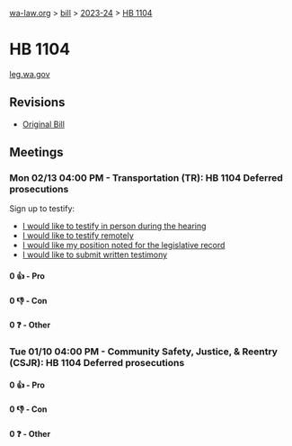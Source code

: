 [wa-law.org](/) > [bill](/bill/) > [2023-24](/bill/2023-24/) > [HB 1104](/bill/2023-24/hb/1104/)

# HB 1104
[leg.wa.gov](https://app.leg.wa.gov/billsummary?BillNumber=1104&Year=2023&Initiative=false)

## Revisions
* [Original Bill](1/)

## Meetings
### Mon 02/13 04:00 PM - Transportation (TR): HB 1104 Deferred prosecutions
Sign up to testify:
* [I would like to testify in person during the hearing](https://app.leg.wa.gov/csi/Testifier/Add?chamber=House&mId=30729&aId=151434&caId=21447&tId=1)
* [I would like to testify remotely](https://app.leg.wa.gov/csi/Testifier/Add?chamber=House&mId=30729&aId=151434&caId=21447&tId=2)
* [I would like my position noted for the legislative record](https://app.leg.wa.gov/csi/Testifier/Add?chamber=House&mId=30729&aId=151434&caId=21447&tId=3)
* [I would like to submit written testimony](https://app.leg.wa.gov/csi/Testifier/Add?chamber=House&mId=30729&aId=151434&caId=21447&tId=4)

#### 0 👍 - Pro

#### 0 👎 - Con

#### 0 ❓ - Other

### Tue 01/10 04:00 PM - Community Safety, Justice, & Reentry (CSJR): HB 1104 Deferred prosecutions
#### 0 👍 - Pro

#### 0 👎 - Con

#### 0 ❓ - Other
